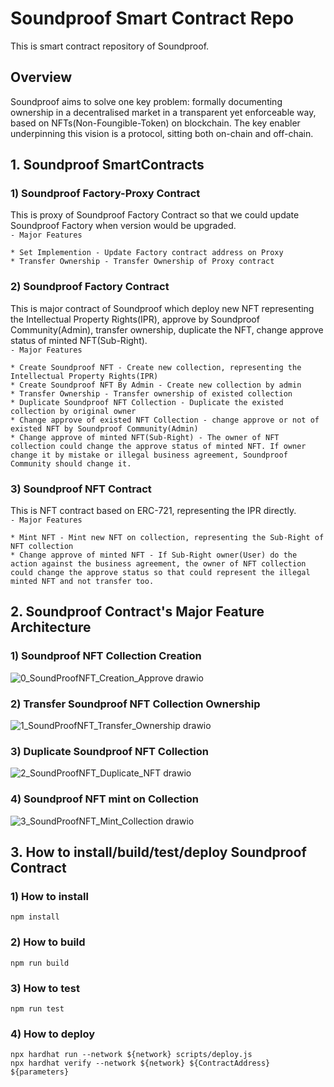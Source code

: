 # Soundproof Smart Contract Repo

This is smart contract repository of Soundproof.
## Overview
Soundproof aims to solve one key problem: formally documenting ownership in a decentralised market in a transparent yet enforceable way, based on NFTs(Non-Foungible-Token) on blockchain. The key enabler underpinning this vision is a protocol, sitting both on-chain and off-chain.

## 1. Soundproof SmartContracts
### 1) Soundproof Factory-Proxy Contract
This is proxy of Soundproof Factory Contract so that we could update Soundproof Factory when version would be upgraded. <br>
`- Major Features`
```
* Set Implemention - Update Factory contract address on Proxy
* Transfer Ownership - Transfer Ownership of Proxy contract
```
### 2) Soundproof Factory Contract
This is major contract of Soundproof which deploy new NFT representing the Intellectual Property Rights(IPR), approve by Soundproof Community(Admin), transfer ownership, duplicate the NFT, change approve status of minted NFT(Sub-Right).<br>
`- Major Features`
```
* Create Soundproof NFT - Create new collection, representing the Intellectual Property Rights(IPR)
* Create Soundproof NFT By Admin - Create new collection by admin
* Transfer Ownership - Transfer ownership of existed collection
* Duplicate Soundproof NFT Collection - Duplicate the existed collection by original owner
* Change approve of existed NFT Collection - change approve or not of existed NFT by Soundproof Community(Admin)
* Change approve of minted NFT(Sub-Right) - The owner of NFT collection could change the approve status of minted NFT. If owner change it by mistake or illegal business agreement, Soundproof Community should change it.
```
### 3) Soundproof NFT Contract
This is NFT contract based on ERC-721, representing the IPR directly. <br>
`- Major Features`
```
* Mint NFT - Mint new NFT on collection, representing the Sub-Right of NFT collection
* Change approve of minted NFT - If Sub-Right owner(User) do the action against the business agreement, the owner of NFT collection could change the approve status so that could represent the illegal minted NFT and not transfer too.
```

## 2. Soundproof Contract's Major Feature Architecture
### 1) Soundproof NFT Collection Creation
![0_SoundProofNFT_Creation_Approve drawio](https://user-images.githubusercontent.com/56916797/196791514-1707d58e-7093-4720-a65d-f0637421decc.png)
### 2) Transfer Soundproof NFT Collection Ownership
![1_SoundProofNFT_Transfer_Ownership drawio](https://user-images.githubusercontent.com/56916797/196791540-21a3b03a-423e-4ddc-9081-7edc6e3af4c8.png)
### 3) Duplicate Soundproof NFT Collection
![2_SoundProofNFT_Duplicate_NFT drawio](https://user-images.githubusercontent.com/56916797/196791565-eb42f351-ecd1-4cfd-9311-0df48bcd412c.png)
### 4) Soundproof NFT mint on Collection
![3_SoundProofNFT_Mint_Collection drawio](https://user-images.githubusercontent.com/56916797/196791617-35dca88b-7095-4e59-94b9-9bd095cea377.png)

## 3. How to install/build/test/deploy Soundproof Contract
### 1) How to install
```
npm install
```
### 2) How to build
```
npm run build
```
### 3) How to test
```
npm run test
```
### 4) How to deploy
```
npx hardhat run --network ${network} scripts/deploy.js
npx hardhat verify --network ${network} ${ContractAddress} ${parameters}
```
